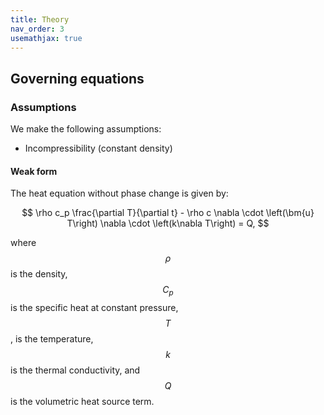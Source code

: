 ```yaml
---
title: Theory
nav_order: 3
usemathjax: true
---
```


## Governing equations
### Assumptions
We make the following assumptions:
* Incompressibility (constant density)

#### Weak form
The heat equation without phase change is given by:

$$
\rho c_p \frac{\partial T}{\partial t} - \rho c \nabla \cdot \left(\bm{u} T\right) \nabla \cdot \left(k\nabla T\right) = Q,
$$

where $$\rho$$ is the density, $$C_p$$ is the specific heat at constant pressure, $$T$$, is the
temperature, $$k$$ is the thermal conductivity, and $$Q$$ is the volumetric heat
source term.
